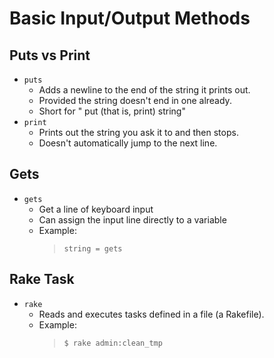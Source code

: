 # Basic Input/Output Methods

## Puts vs Print

- `puts`
  - Adds a newline to the end of the string it prints out.
  - Provided the string doesn't end in one already.
  - Short for " put (that is, print) string"
- `print`
  - Prints out the string you ask it to and then stops.
  - Doesn't automatically jump to the next line.

## Gets

- `gets`
  - Get a line of keyboard input
  - Can assign the input line directly to a variable
  - Example:
    > `string = gets`

## Rake Task

- `rake`
  - Reads and executes tasks defined in a file (a Rakefile).
  - Example:
    > `$ rake admin:clean_tmp`
